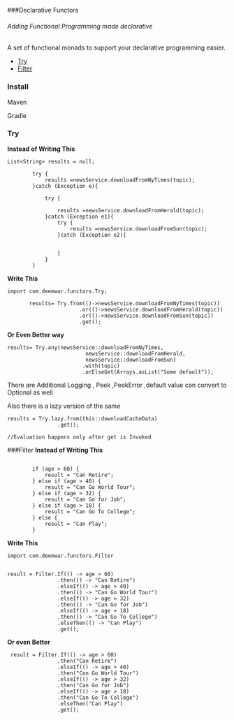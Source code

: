 ###Declarative Functors 
###### Adding Functional Programming made declarative

A set of functional monads to support your declarative programming easier.

 
* [Try](#Try)
* [Filter](###Filter)

### Install

Maven
    
Gradle



### Try
<b>Instead of Writing This</b> 

```
List<String> results = null;

        try {
            results =newsService.downloadFromNyTimes(topic);
        }catch (Exception e){

            try {

                results =newsService.downloadFromHerald(topic);
            }catch (Exception e1){
                try {
                    results =newsService.downloadFromSun(topic);
                }catch (Exception e2){


                }
            }
        }

```
 
<b>Write This</b>
 
 ```
import com.deemwar.functors.Try;

        results= Try.from(()->newsService.downloadFromNyTimes(topic))
                        .or(()->newsService.downloadFromHerald(topic))
                        .or(()->newsService.downloadFromSun(topic))
                        .get();

```

<b>Or Even Better way</b>
```
results= Try.any(newsService::downloadFromNyTimes,
                         newsService::downloadFromHerald,
                         newsService::downloadFromSun)
                        .with(topic)
                        .orElseGet(Arrays.asList("Some default"));

```

There are Additional Logging , Peek ,PeekError ,default value can convert to Optional as well

Also there is a lazy version of the same

```
results = Try.lazy.from(this::downloadCacheData)
                .get();

//Evaluation happens only after get is Invoked

``` 


###Filter
<b>Instead of Writing This</b>

```

        if (age > 60) {
            result = "Can Retire";
        } else if (age > 40) {
            result = "Can Go World Tour";
        } else if (age > 32) {
            result = "Can Go for Job";
        } else if (age > 18) {
            result = "Can Go To College";
        } else {
            result = "Can Play";
        }

``` 

<b>Write This</b>

```
import com.deemwar.functors.Filter


result = Filter.If(() -> age > 60)
                .then(() -> "Can Retire")
                .elseIf(() -> age > 40)
                .then(() -> "Can Go World Tour")
                .elseIf(() -> age > 32)
                .then(() -> "Can Go for Job")
                .elseIf(() -> age > 18)
                .then(() -> "Can Go To College")
                .elseThen(() -> "Can Play")
                .get();
```
 
<b>Or even Better </b>
```
 result = Filter.If(() -> age > 60)
                .then("Can Retire")
                .elseIf(() -> age > 40)
                .then("Can Go World Tour")
                .elseIf(() -> age > 32)
                .then("Can Go for Job")
                .elseIf(() -> age > 18)
                .then("Can Go To College")
                .elseThen("Can Play")
                .get();

```

